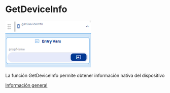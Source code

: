 # GetDeviceInfo

![](../../../../.gitbook/assets/image%20%28613%29.png)

La función GetDeviceInfo permite obtener información nativa del dispositivo

[Información general](https://docs.apphive.io/reference/funciones/informacion-general-de-las-funciones) 

